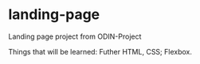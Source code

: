 # landing-page
Landing page project from ODIN-Project

Things that will be learned: Futher HTML, CSS; Flexbox.